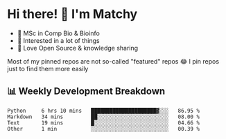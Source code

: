 # Hi there! 👋 I'm Matchy

- 🧬 MSc in Comp Bio & Bioinfo
- 🎈 Interested in a lot of things
- 💜 Love Open Source & knowledge sharing

Most of my pinned repos are not so-called "featured" repos 😂 I pin repos just to find them more easily

## 📊 Weekly Development Breakdown

<!--START_SECTION:waka-->

```text
Python     6 hrs 10 mins   █████████████████████▓░░░   86.95 %
Markdown   34 mins         ██░░░░░░░░░░░░░░░░░░░░░░░   08.00 %
Text       19 mins         █░░░░░░░░░░░░░░░░░░░░░░░░   04.66 %
Other      1 min           ░░░░░░░░░░░░░░░░░░░░░░░░░   00.39 %
```

<!--END_SECTION:waka-->

